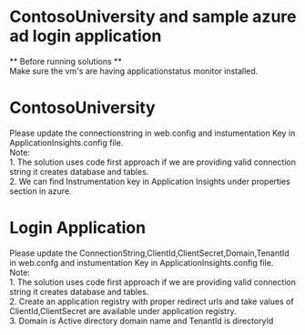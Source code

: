 # ContosoUniversity and sample azure ad login application

** Before running solutions ** <br />
Make sure the vm's are having applicationstatus monitor installed.
# ContosoUniversity
 Please update the connectionstring in web.config and instumentation Key in ApplicationInsights.config file.
 <br />
Note: <br />
      1. The solution uses code first approach if we are providing valid connection string it creates database and tables. <br />
      2. We can find Instrumentation key in Application Insights under properties section in azure. <br />
# Login Application
 Please update the ConnectionString,ClientId,ClientSecret,Domain,TenantId in web.confg and instumentation Key in ApplicationInsights.config  file. 
 <br />
 Note:  <br />
       1. The solution uses code first approach if we are providing valid connection string it creates database and tables. <br />
       2. Create an application registry with proper redirect urls and take values of ClientId,ClientSecret are available under application           registry. <br />
       3. Domain is Active directory domain name and TenantId is directoryId
